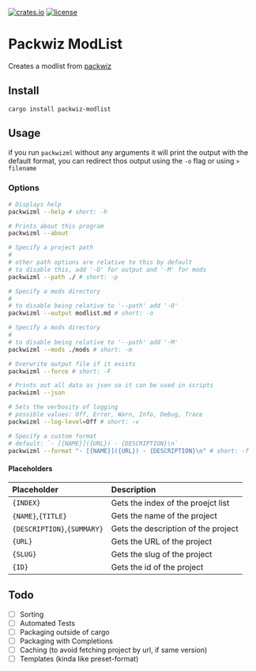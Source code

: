 [![crates.io](https://img.shields.io/crates/v/packwiz-modlist.svg)](https://crates.io/crates/packwiz-modlist)
[![license](https://img.shields.io/github/license/Ricky12Awesome/packwiz-modlist)](https://github.com/Ricky12Awesome/packwiz-modlist/blob/main/LICENSE)

# Packwiz ModList

Creates a modlist from [packwiz](https://packwiz.infra.link/)

## Install

```shell
cargo install packwiz-modlist
```

## Usage

if you run `packwizml` without any arguments it will print the output with the default format,
you can redirect thos output using the `-o` flag or using `> filename`

### Options
```sh
# Displays help
packwizml --help # short: -h

# Prints about this program
packwizml --about

# Specify a project path
#
# other path options are relative to this by default
# to disable this, add '-O' for output and '-M' for mods
packwizml --path ./ # short: -p

# Specify a mods directory
#
# to disable being relative to '--path' add '-O'
packwizml --output modlist.md # short: -o

# Specify a mods directory
#
# to disable being relative to '--path' add '-M'
packwizml --mods ./mods # short: -m

# Overwrite output file if it exists
packwizml --force # short: -F

# Prints out all data as json so it can be used in scripts
packwizml --json

# Sets the verbosity of logging
# possible values: Off, Error, Warn, Info, Debug, Trace
packwizml --log-level=Off # short: -v

# Specify a custom format
# default: `- [{NAME}]({URL}) - {DESCRIPTION}\n`
packwizml --format "- [{NAME}]({URL}) - {DESCRIPTION}\n" # short: -f
```

#### Placeholders

| Placeholder                 | Description                         |
|:----------------------------|:------------------------------------|
| `{INDEX}`                   | Gets the index of the proejct list  |
| `{NAME}`,`{TITLE}`          | Gets the name of the project        |
| `{DESCRIPTION}`,`{SUMMARY}` | Gets the description of the project |
| `{URL}`                     | Gets the URL of the project         |
| `{SLUG}`                    | Gets the slug of the project        |
| `{ID}`                      | Gets the id of the project          |

## Todo
* [ ] Sorting
* [ ] Automated Tests
* [ ] Packaging outside of cargo
* [ ] Packaging with Completions
* [ ] Caching (to avoid fetching project by url, if same version)
* [ ] Templates (kinda like preset-format)